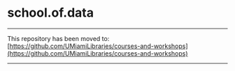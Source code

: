 # school.of.data

---

This repository has been moved to: [https://github.com/UMiamiLibraries/courses-and-workshops](https://github.com/UMiamiLibraries/courses-and-workshops)

---